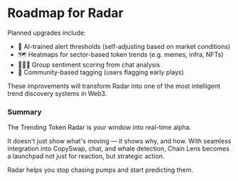 # Roadmap for Radar

Planned upgrades include:
- 🧠 AI-trained alert thresholds (self-adjusting based on market conditions)
- 🗺️ Heatmaps for sector-based token trends (e.g. memes, infra, NFTs)
- 🧑‍🤝‍🧑 Group sentiment scoring from chat analysis
- 🧪 Community-based tagging (users flagging early plays)

These improvements will transform Radar into one of the most intelligent trend discovery systems in Web3.

### Summary

The Trending Token Radar is your window into real-time alpha.

It doesn't just show what's moving — it shows why, and how. With seamless integration into CopySwap, chat, and whale detection, Chain Lens becomes a launchpad not just for reaction, but strategic action.

Radar helps you stop chasing pumps and start predicting them.

